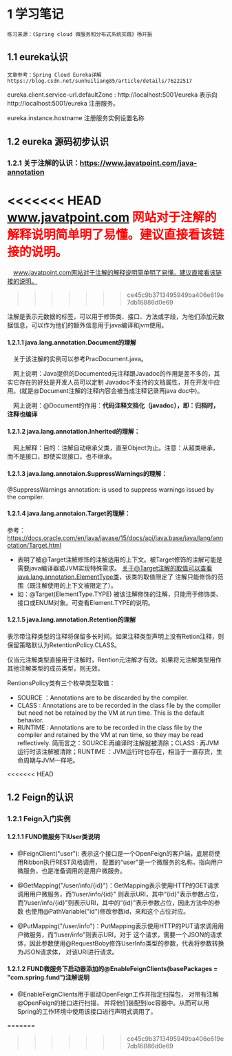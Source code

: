 # 1 学习笔记
``
练习来源：《Spring cloud 微服务和分布式系统实践》杨开振 
``
## 1.1 eureka认识
``
文章参考：Spring Cloud Eureka详解 
https://blog.csdn.net/sunhuiliang85/article/details/76222517
``

eureka.client.service-url.defaultZone : http://localhost:5001/eureka
表示向 http://localhost:5001/eureka 注册服务。

eureka.instance.hostname 注册服务实例设置名称

## 1.2 eureka 源码初步认识

### 1.2.1 关于注解的认识：https://www.javatpoint.com/java-annotation

<<<<<<< HEAD
&ensp;&ensp;<span style="color:red">www.javatpoint.com 网站对于注解的解释说明简单明了易懂。建议直接看该链接的说明。</span>
=======
&ensp;&ensp;www.javatpoint.com网站对于注解的解释说明简单明了易懂。建议直接看该链接的说明。
>>>>>>> ce45c9b3713495949ba406e619e7db16886d0e69

注解是表示元数据的标签，可以用于修饰类、接口、方法或字段，为他们添加元数据信息，可以作为他们的额外信息用于java编译和jvm使用。

#### 1.2.1.1 java.lang.annotation.Document的理解
&ensp;&ensp;关于该注解的实例可以参考PracDocument.java。

&ensp;&ensp;网上说明：Java提供的Documented元注释跟Javadoc的作用是差不多的，其实它存在的好处是开发人员可以定制
Javadoc不支持的文档属性，并在开发中应用。(就是@Document注解的注释内容会被当成注释记录再java doc中)。

&ensp;&ensp;网上说明：@Document的作用：<b>代码注释文档化（javadoc），即：归档时，注释也编译</b>

#### 1.2.1.2 java.lang.annotation.Inherited的理解：
&ensp;&ensp;网上解释：目的：注解自动继承父类，直至Object为止。注意：从超类继承，而不是接口，即使实现接口，也不继承。

#### 1.2.1.3 java.lang.annotaion.SuppressWarnings的理解：

@SuppressWarnings annotation: is used to suppress warnings issued by the compiler.

#### 1.2.1.4 java.lang.annotaion.Target的理解：
参考：https://docs.oracle.com/en/java/javase/15/docs/api/java.base/java/lang/annotation/Target.html

- 表明了被@Target注解修饰的注解适用的上下文。被Target修饰的注解可能是需要java编译器或JVM实现特殊需求。
关于@Target注解的取值可以查看java.lang.annotation.ElementType类，该类的取值限定了
注解只能修饰的范围（既注解使用的上下文被限定了）。
- 如：@Target(ElementType.TYPE) 被该注解修饰的注解，只能用于修饰类、接口或ENUM对象。可查看Element.TYPE的说明。

#### 1.2.1.5 java.lang.annotation.Retention的理解

表示带注释类型的注释将保留多长时间。如果注释类型声明上没有Retion注释，则保留策略默认为RetentionPolicy.CLASS。

仅当元注解类型直接用于注解时，Rention元注解才有效。如果将元注解类型用作其他注解类型的成员类型，则无效。

RentionsPolicy类有三个枚举类型取值：
- SOURCE ：Annotations are to be discarded by the compiler.
- CLASS : Annotations are to be recorded in the class file by the compiler but need not be retained by the VM at run time. 
            This is the default behavior.
- RUNTIME : Annotations are to be recorded in the class file by the compiler and retained by the VM at run time, 
            so they may be read reflectively.
简而言之：SOURCE:再编译时注解就被清除；CLASS : 再JVM运行时该注解被清除；RUNTIME ：JVM运行时也存在，相当于一直存货，生命周期与JVM一样吧。


<<<<<<< HEAD
## 1.2 Feign的认识

### 1.2.1 Feign入门实例
#### 1.2.1.1 FUND微服务下IUser类说明

+ @FeignClient("user"): 表示这个接口是一个OpenFeign的客户端，底层将使用Ribbon执行REST风格调用，
  配置的“user"是一个微服务的名称，指向用户微服务，也是准备调用的是用户微服务。
  
+ @GetMapping("/user/info/{id}")：GetMapping表示使用HTTP的GET请求调用用户微服务，而”/user/info/{id}"
则表示URI，其中“{id}"表示参数占位，而”/user/info/{id}"则表示URI，其中的“{id}"表示参数占位，因此方法中的参数
  也使用@PathVariable("id")修改参数id，来和这个占位对应。
  
+ @PutMapping("/user/info")：PutMapping表示使用HTTP的PUT请求调用用户微服务，而”/user/info"则表示URI，对于
这个请求，需要一个JSON的请求体，因此参数使用@RequestBoby修饰UserInfo类型的参数，代表将参数转换为JSON请求体，
  对该URI进行请求。


#### 1.2.1.2 FUND微服务下启动器添加的@EnableFeignClients(basePackages = "com.spring.fund")注解说明
+ @EnableFeignClients用于驱动OpenFeign工作并指定扫描包， 对带有注解@OpenFeign的接口进行扫描，
  并将他们装配到Ioc容器中。从而可以用Spring的工作环境中使用该接口进行声明式调用了。
  

=======


                
>>>>>>> ce45c9b3713495949ba406e619e7db16886d0e69

